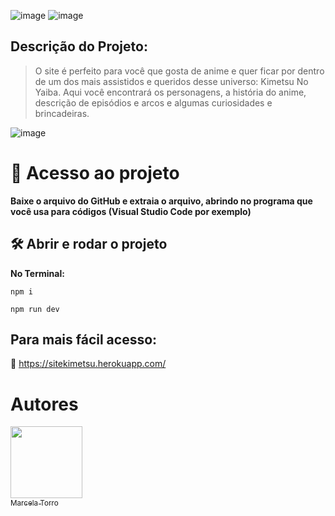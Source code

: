 ![image](https://img.shields.io/github/license/MaahTorro/Phantom?color=purple&style=for-the-badge)
![image](https://img.shields.io/github/stars/MaahTorro/Phantom?style=social)

## Descrição do Projeto:
> O site é perfeito para você que gosta de anime e quer ficar por dentro de um dos mais assistidos e queridos desse universo: Kimetsu No Yaiba.
> Aqui você encontrará os personagens, a história do anime, descrição de episódios e arcos e algumas curiosidades e brincadeiras.

![image ](https://media.discordapp.net/attachments/1008402544604745888/1045023715764744212/image.png)


# 📁 Acesso ao projeto

**Baixe o arquivo do GitHub e extraia o arquivo, abrindo no programa que você usa para códigos (Visual Studio Code por exemplo)**

## 🛠️ Abrir e rodar o projeto

**No Terminal:**

``` npm i ```

``` npm run dev ```

## Para mais fácil acesso:

🔗 https://sitekimetsu.herokuapp.com/

# Autores

[<img src="https://media.discordapp.net/attachments/1029069951304224849/1045044655508697139/image.png" width=115><br><sub>Marcela Torro</sub>](https://github.com/MaahTorro)


